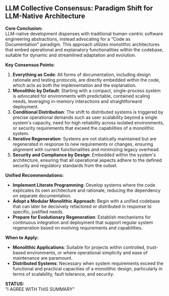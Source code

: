 ## LLM Collective Consensus: Paradigm Shift for LLM-Native Architecture

**Core Conclusion:**  
LLM-native development dispenses with traditional human-centric software engineering abstractions, instead advocating for a "Code as Documentation" paradigm. This approach utilizes monolithic architectures that embed operational and explanatory functionalities within the codebase, suitable for dynamic and streamlined adaptation and evolution.

**Key Consensus Points:**  
1. **Everything as Code**: All forms of documentation, including design rationale and testing protocols, are directly embedded within the code, which acts as both the implementation and the explanation.
2. **Monolithic by Default**: Starting with a compact, single-process system is advocated for environments with predictable, contained scaling needs, leveraging in-memory interactions and straightforward deployment.
3. **Conditional Distribution**: The shift to distributed systems is triggered by precise operational demands such as user scalability beyond a single system's capacity, need for high reliability across isolated environments, or security requirements that exceed the capabilities of a monolithic system.
4. **Iterative Regeneration**: Systems are not statically maintained but are regenerated in response to new requirements or changes, ensuring alignment with current functionalities and minimizing legacy overhead.
5. **Security and Compliance by Design**: Embedded within the system's architecture, ensuring that all operational aspects adhere to the defined security and regulatory standards from the outset.

**Unified Recommendations:**  
- **Implement Literate Programming**: Develop systems where the code explicates its own architecture and rationale, reducing the dependency on separate documentation.
- **Adopt a Modular Monolithic Approach**: Begin with a unified codebase that can later be decisively refactored or distributed in response to specific, justified needs.
- **Prepare for Evolutionary Regeneration**: Establish mechanisms for continuous integration and deployment that support regular system regeneration based on evolving requirements and capabilities.

**When to Apply:**  
- **Monolithic Applications**: Suitable for projects within controlled, trust-based environments, or where operational simplicity and ease of maintenance are paramount.
- **Distributed Systems**: Necessary when system requirements exceed the functional and practical capacities of a monolithic design, particularly in terms of scalability, fault tolerance, and security.

**STATUS:**  
"I AGREE WITH THIS SUMMARY"